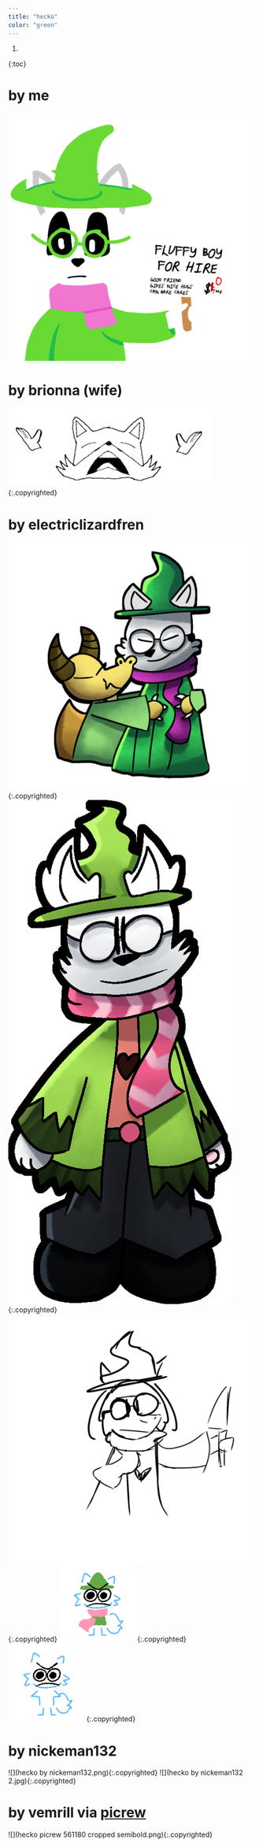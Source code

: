 ```yaml
---
title: "hecko"
color: "green"
---
```


1. 
{:toc}

# by me
![](IMG_20191003_121300_7.png)

# by brionna (wife)
![](fox_despair.png){:.copyrighted}

# by electriclizardfren
![](Untitled1158_20190725090403.png){:.copyrighted}
![](Untitled96_20190915093604_cropped.png){:.copyrighted}
![](Untitled915_20190615050825.png){:.copyrighted}
![](Untitled1058_20220629152323.png){:.copyrighted}
![](Untitled1058_20220629152855.png){:.copyrighted}

# by nickeman132
![](hecko by nickeman132.png){:.copyrighted}
![](hecko by nickeman132 2.jpg){:.copyrighted}

# by vemrill via [picrew](https://picrew.me/image_maker/561180/)
![](hecko picrew 561180 cropped semibold.png){:.copyrighted}
